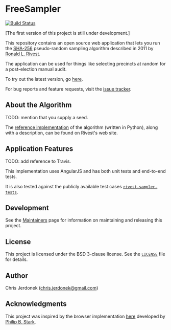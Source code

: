FreeSampler
===========

[![Build Status](https://travis-ci.org/cjerdonek/free-sampler.svg?branch=master)](https://travis-ci.org/cjerdonek/free-sampler)

[The first version of this project is still under development.]

This repository contains an open source web application that lets you
run the [SHA-256][sha-256] pseudo-random sampling algorithm described
in 2011 by [Ronald L. Rivest][rivest].

The application can be used for things like selecting precincts at
random for a post-election manual audit.

To try out the latest version, go [here][free-sampler-app].

For bug reports and feature requests, visit the [issue tracker][issue-tracker].


About the Algorithm
-------------------

TODO: mention that you supply a seed.

The [reference implementation][rivest-impl] of the algorithm (written in
Python), along with a description, can be found on Rivest's web site.


Application Features
--------------------

TODO: add reference to Travis.

This implementation uses AngularJS and has both unit tests and end-to-end
tests.

It is also tested against the publicly available test cases
[`rivest-sampler-tests`][sampler-tests].


Development
-----------

See the [Maintainers][maintain] page for information on maintaining
and releasing this project.


License
-------

This project is licensed under the BSD 3-clause license.  See the
[`LICENSE`](LICENSE) file for details.


Author
------

Chris Jerdonek (<chris.jerdonek@gmail.com>)


Acknowledgments
---------------

This project was inspired by the browser implementation [here][stark-impl]
developed by [Philip B. Stark][stark].


[free-sampler-app]: http://cjerdonek.github.io/free-sampler/
[issue-tracker]: https://github.com/cjerdonek/free-sampler/issues
[maintain]: docs/maintain.md
[rivest]: http://people.csail.mit.edu/rivest/
[rivest-impl]: http://people.csail.mit.edu/rivest/sampler.py
[sampler-tests]: https://github.com/cjerdonek/rivest-sampler-tests
[sha-256]: http://en.wikipedia.org/wiki/SHA-2
[stark]: http://www.stat.berkeley.edu/~stark/
[stark-impl]: http://www.stat.berkeley.edu/~stark/Java/Html/sha256Rand.htm
